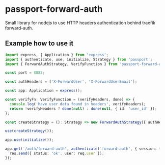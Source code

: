 # passport-forward-auth

Small library for nodejs to use HTTP headers authentication behind traefik forward-auth.

## Example how to use it

```ts
import express, { Application } from 'express';
import { authenticate, use, initialize, Strategy } from 'passport';
import { ForwardAuthStrategy, VerifyFunction } from 'passport-forward-auth';

const port = 8082;

const authHeaders = ['X-ForwardUser', 'X-ForwardUserEmail'];

const app: Application = express();

const verifyFn: VerifyFunction = (verifyHeaders, done) => {
  console.log('have user data found in headers', verifyHeaders);
  return !verifyHeaders ? done(null) : done(null, { id: 'user_id' });
};

const createStrategy = (): Strategy => new ForwardAuthStrategy({ authHeaders }, verifyFn);

use(createStrategy());

app.use(initialize());

app.get('/auth/forward-auth', authenticate('forward-auth', { session: false }), (req, res) => {
  res.send({ status: 'ok', user: req.user });
});
```
